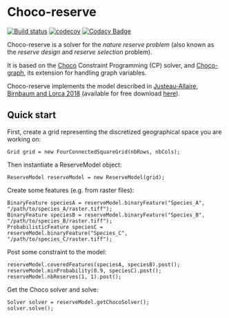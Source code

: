 # Choco-reserve #

[![Build status](https://travis-ci.org/dimitri-justeau/choco-reserve.svg?branch=master)](https://travis-ci.org/dimitri-justeau/choco-reserve)
[![codecov](https://codecov.io/gh/dimitri-justeau/choco-reserve/branch/master/graph/badge.svg)](https://codecov.io/gh/dimitri-justeau/choco-reserve)
[![Codacy Badge](https://api.codacy.com/project/badge/Grade/d3bce55285914470ab71a174ea81d258)](https://www.codacy.com/app/dimitri-justeau/choco-reserve?utm_source=github.com&amp;utm_medium=referral&amp;utm_content=dimitri-justeau/choco-reserve&amp;utm_campaign=Badge_Grade)

Choco-reserve is a solver for the *nature reserve problem* (also known as the *reserve design* and *reserve selection* problem).

It is based on the [Choco](https://github.com/chocoteam/choco-solver) Constraint Programming (CP) solver, and [Choco-graph](https://github.com/chocoteam/choco-graph), its extension for handling graph variables.

Choco-reserve implements the model described in [Justeau-Allaire, Birnbaum and Lorca 2018](https://link.springer.com/chapter/10.1007/978-3-319-98334-9_33) (available for free download [here](https://www.researchgate.net/publication/327167708_Unifying_Reserve_Design_Strategies_with_Graph_Theory_and_Constraint_Programming_24th_International_Conference_CP_2018_Lille_France_August_27-31_2018_Proceedings)).

## Quick start ##

First, create a grid representing the discretized geographical space you are working on:

```
Grid grid = new FourConnectedSquareGrid(nbRows, nbCols);
```

Then instantiate a ReserveModel object:

```
ReserveModel reserveModel = new ReserveModel(grid);
```

Create some features (e.g. from raster files):

```
BinaryFeature speciesA = reserveModel.binaryFeature("Species_A", "/path/to/species_A/raster.tiff");
BinaryFeature speciesB = reserveModel.binaryFeature("Species_B", "/path/to/species_B/raster.tiff");
ProbabilisticFeature speciesC = reserveModel.binaryFeature("Species_C", "/path/to/species_C/raster.tiff");
```

Post some constraint to the model:

```
reserveModel.coveredFeatures(speciesA, speciesB).post();
reserveModel.minProbability(0.9, speciesC).post();
reserveModel.nbReserves(1, 1).post();
```

Get the Choco solver and solve:

```
Solver solver = reserveModel.getChocoSolver();
solver.solve();
```
